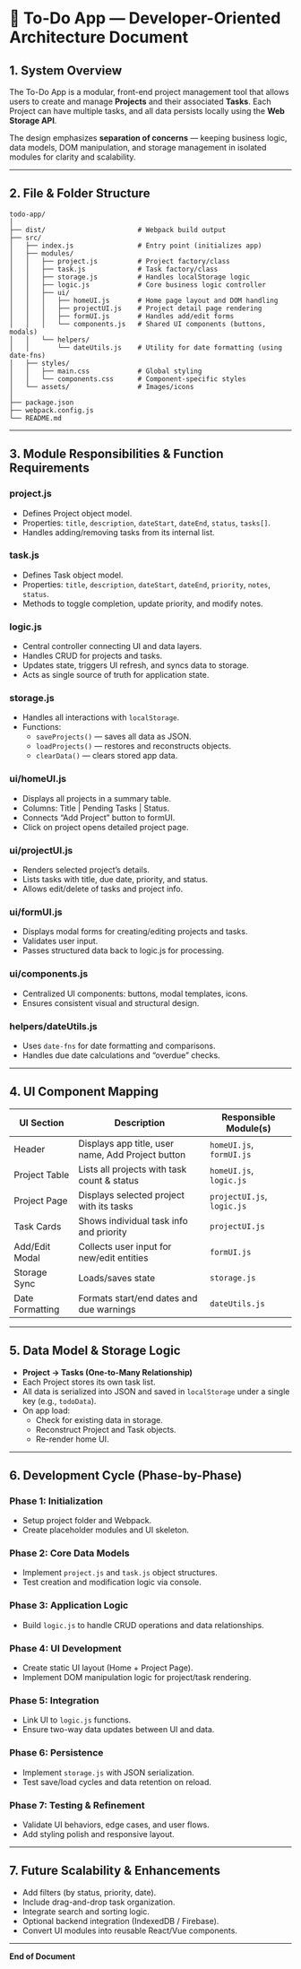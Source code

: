 # 🧩 To-Do App — Developer-Oriented Architecture Document

## 1. System Overview
The To-Do App is a modular, front-end project management tool that allows users to create and manage **Projects** and their associated **Tasks**. Each Project can have multiple tasks, and all data persists locally using the **Web Storage API**.

The design emphasizes **separation of concerns** — keeping business logic, data models, DOM manipulation, and storage management in isolated modules for clarity and scalability.

---

## 2. File & Folder Structure

```
todo-app/
│
├── dist/                       # Webpack build output
├── src/
│   ├── index.js                # Entry point (initializes app)
│   ├── modules/
│   │   ├── project.js          # Project factory/class
│   │   ├── task.js             # Task factory/class
│   │   ├── storage.js          # Handles localStorage logic
│   │   ├── logic.js            # Core business logic controller
│   │   ├── ui/
│   │   │   ├── homeUI.js       # Home page layout and DOM handling
│   │   │   ├── projectUI.js    # Project detail page rendering
│   │   │   ├── formUI.js       # Handles add/edit forms
│   │   │   └── components.js   # Shared UI components (buttons, modals)
│   │   └── helpers/
│   │       └── dateUtils.js    # Utility for date formatting (using date-fns)
│   ├── styles/
│   │   ├── main.css            # Global styling
│   │   └── components.css      # Component-specific styles
│   └── assets/                 # Images/icons
│
├── package.json
├── webpack.config.js
└── README.md
```

---

## 3. Module Responsibilities & Function Requirements

### **project.js**
- Defines Project object model.
- Properties: `title`, `description`, `dateStart`, `dateEnd`, `status`, `tasks[]`.
- Handles adding/removing tasks from its internal list.

### **task.js**
- Defines Task object model.
- Properties: `title`, `description`, `dateStart`, `dateEnd`, `priority`, `notes`, `status`.
- Methods to toggle completion, update priority, and modify notes.

### **logic.js**
- Central controller connecting UI and data layers.
- Handles CRUD for projects and tasks.
- Updates state, triggers UI refresh, and syncs data to storage.
- Acts as single source of truth for application state.

### **storage.js**
- Handles all interactions with `localStorage`.
- Functions:
  - `saveProjects()` — saves all data as JSON.
  - `loadProjects()` — restores and reconstructs objects.
  - `clearData()` — clears stored app data.

### **ui/homeUI.js**
- Displays all projects in a summary table.
- Columns: Title | Pending Tasks | Status.
- Connects “Add Project” button to formUI.
- Click on project opens detailed project page.

### **ui/projectUI.js**
- Renders selected project’s details.
- Lists tasks with title, due date, priority, and status.
- Allows edit/delete of tasks and project info.

### **ui/formUI.js**
- Displays modal forms for creating/editing projects and tasks.
- Validates user input.
- Passes structured data back to logic.js for processing.

### **ui/components.js**
- Centralized UI components: buttons, modal templates, icons.
- Ensures consistent visual and structural design.

### **helpers/dateUtils.js**
- Uses `date-fns` for date formatting and comparisons.
- Handles due date calculations and “overdue” checks.

---

## 4. UI Component Mapping

| UI Section | Description | Responsible Module(s) |
|-------------|--------------|------------------------|
| Header | Displays app title, user name, Add Project button | `homeUI.js`, `formUI.js` |
| Project Table | Lists all projects with task count & status | `homeUI.js`, `logic.js` |
| Project Page | Displays selected project with its tasks | `projectUI.js`, `logic.js` |
| Task Cards | Shows individual task info and priority | `projectUI.js` |
| Add/Edit Modal | Collects user input for new/edit entities | `formUI.js` |
| Storage Sync | Loads/saves state | `storage.js` |
| Date Formatting | Formats start/end dates and due warnings | `dateUtils.js` |

---

## 5. Data Model & Storage Logic

- **Project → Tasks (One-to-Many Relationship)**
- Each Project stores its own task list.
- All data is serialized into JSON and saved in `localStorage` under a single key (e.g., `todoData`).
- On app load:
  - Check for existing data in storage.
  - Reconstruct Project and Task objects.
  - Re-render home UI.

---

## 6. Development Cycle (Phase-by-Phase)

### **Phase 1: Initialization**
- Setup project folder and Webpack.
- Create placeholder modules and UI skeleton.

### **Phase 2: Core Data Models**
- Implement `project.js` and `task.js` object structures.
- Test creation and modification logic via console.

### **Phase 3: Application Logic**
- Build `logic.js` to handle CRUD operations and data relationships.

### **Phase 4: UI Development**
- Create static UI layout (Home + Project Page).
- Implement DOM manipulation logic for project/task rendering.

### **Phase 5: Integration**
- Link UI to `logic.js` functions.
- Ensure two-way data updates between UI and data.

### **Phase 6: Persistence**
- Implement `storage.js` with JSON serialization.
- Test save/load cycles and data retention on reload.

### **Phase 7: Testing & Refinement**
- Validate UI behaviors, edge cases, and user flows.
- Add styling polish and responsive layout.

---

## 7. Future Scalability & Enhancements
- Add filters (by status, priority, date).
- Include drag-and-drop task organization.
- Integrate search and sorting logic.
- Optional backend integration (IndexedDB / Firebase).
- Convert UI modules into reusable React/Vue components.

---

**End of Document**
